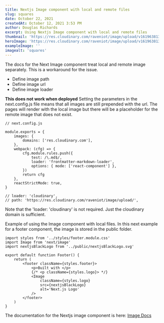 ```yaml
---
title: Nextjs Image component with local and remote files
slug: squares
date: October 22, 2021
createdAt: October 12, 2021 3:53 PM
author: Douglas Richards
excerpt: Using Nextjs Image component with local and remote files
thumbnail: 'https://res.cloudinary.com/raveniot/image/upload/v1619638137/squares_pwjy6f.jpg'
heroImage: 'https://res.cloudinary.com/raveniot/image/upload/v1619638137/squares_pwjy6f.jpg'
exampleImage: ''
imagealt: 'squares'
---
```


The docs for the Next Image component treat local and remote image separately. This is a workaround for the issue.

- Define image path
- Define image url
- Define image loader

**This does not work when deployed**
Setting the parameters in the next.config.js file means that all images are still prepended with the url. The pages will render with the local image but there will be a placeholder for the remote image that does not exist.

```
// next.config.js

module.exports = {
	images: {
		domains: ['res.cloudinary.com'],
	},
	webpack: (cfg) => {
		cfg.module.rules.push({
			test: /\.md$/,
			loader: 'frontmatter-markdown-loader',
			options: { mode: ['react-component'] },
		})
		return cfg
	},
	reactStrictMode: true,
}

// loader: 'cloudinary',
// path: 'https://res.cloudinary.com/raveniot/image/upload/',
```

Note that the 'loader: 'cloudinary' is not required. Just the cloudinary domain is sufficient.

Example of using the Image component with local files. In this next example for a footer component, the image is stored in the public folder.

```
import styles from '../styles/footer.module.css'
import Image from 'next/image'
import nextjsBlackLogo from '../public/nextjsBlackLogo.svg'

export default function Footer() {
	return (
		<footer className={styles.footer}>
			<p>Built with </p>
			{/* <p className={styles.logo}> */}
			<Image
				className={styles.logo}
				src={nextjsBlackLogo}
				alt='Next.js Logo'
			/>
		</footer>
	)
}
```

The documentation for the Nextjs image component is here: [Image Docs](https://nextjs.org/docs/advanced-features/custom-server-side-rendering#image-component)
